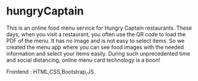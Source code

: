 # hungryCaptain
This is an online food menu
service for Hungry Captain restaurants. These days, when you visit a restaurant, you
often use the QR code to load the PDF of the menu. It has no image and is not easy
to select items. So we created the menu app where you can see food images with the
needed information and select your items easily. During such unprecedented time
and social distancing, online menu card technology is a boon!

Frontend : HTML,CSS,Bootstrap,JS.
